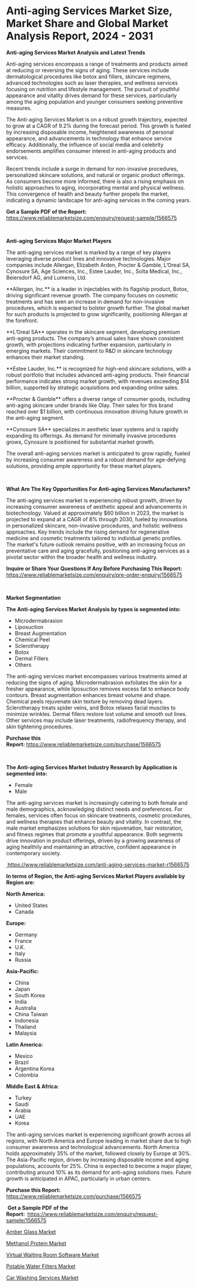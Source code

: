 <p><h1>Anti-aging Services Market Size, Market Share and Global Market Analysis Report, 2024 - 2031</h1></p><p><strong>Anti-aging Services Market Analysis and Latest Trends</strong></p>
<p><p>Anti-aging services encompass a range of treatments and products aimed at reducing or reversing the signs of aging. These services include dermatological procedures like botox and fillers, skincare regimens, advanced technologies such as laser therapies, and wellness services focusing on nutrition and lifestyle management. The pursuit of youthful appearance and vitality drives demand for these services, particularly among the aging population and younger consumers seeking preventive measures.</p><p>The Anti-aging Services Market is on a robust growth trajectory, expected to grow at a CAGR of 9.2% during the forecast period. This growth is fueled by increasing disposable income, heightened awareness of personal appearance, and advancements in technology that enhance service efficacy. Additionally, the influence of social media and celebrity endorsements amplifies consumer interest in anti-aging products and services.</p><p>Recent trends include a surge in demand for non-invasive procedures, personalized skincare solutions, and natural or organic product offerings. As consumers become more informed, there is also a rising emphasis on holistic approaches to aging, incorporating mental and physical wellness. This convergence of health and beauty further propels the market, indicating a dynamic landscape for anti-aging services in the coming years.</p></p>
<p><strong>Get a Sample PDF of the Report:&nbsp;</strong> <a href="https://www.reliablemarketsize.com/enquiry/request-sample/1566575?utm_campaign=1939&utm_medium=2&utm_source=Github&utm_content=ia&utm_term=26122024&utm_id=anti-aging-services">https://www.reliablemarketsize.com/enquiry/request-sample/1566575</a></p>
<p>&nbsp;</p>
<p><strong>Anti-aging Services Major Market Players</strong></p>
<p><p>The anti-aging services market is marked by a range of key players leveraging diverse product lines and innovative technologies. Major companies include Allergan, Elizabeth Arden, Procter & Gamble, L’Oreal SA, Cynosure SA, Age Sciences, Inc., Estee Lauder, Inc., Solta Medical, Inc., Beiersdorf AG, and Lumenis, Ltd. </p><p>**Allergan, Inc.** is a leader in injectables with its flagship product, Botox, driving significant revenue growth. The company focuses on cosmetic treatments and has seen an increase in demand for non-invasive procedures, which is expected to bolster growth further. The global market for such products is projected to grow significantly, positioning Allergan at the forefront.</p><p>**L’Oreal SA** operates in the skincare segment, developing premium anti-aging products. The company’s annual sales have shown consistent growth, with projections indicating further expansion, particularly in emerging markets. Their commitment to R&D in skincare technology enhances their market standing.</p><p>**Estee Lauder, Inc.** is recognized for high-end skincare solutions, with a robust portfolio that includes advanced anti-aging products. Their financial performance indicates strong market growth, with revenues exceeding $14 billion, supported by strategic acquisitions and expanding online sales.</p><p>**Procter & Gamble** offers a diverse range of consumer goods, including anti-aging skincare under brands like Olay. Their sales for this brand reached over $1 billion, with continuous innovation driving future growth in the anti-aging segment.</p><p>**Cynosure SA** specializes in aesthetic laser systems and is rapidly expanding its offerings. As demand for minimally invasive procedures grows, Cynosure is positioned for substantial market growth.</p><p>The overall anti-aging services market is anticipated to grow rapidly, fueled by increasing consumer awareness and a robust demand for age-defying solutions, providing ample opportunity for these market players.</p></p>
<p>&nbsp;</p>
<p><strong>What Are The Key Opportunities For Anti-aging Services Manufacturers?</strong></p>
<p><p>The anti-aging services market is experiencing robust growth, driven by increasing consumer awareness of aesthetic appeal and advancements in biotechnology. Valued at approximately $60 billion in 2023, the market is projected to expand at a CAGR of 8% through 2030, fueled by innovations in personalized skincare, non-invasive procedures, and holistic wellness approaches. Key trends include the rising demand for regenerative medicine and cosmetic treatments tailored to individual genetic profiles. The market's future outlook remains positive, with an increasing focus on preventative care and aging gracefully, positioning anti-aging services as a pivotal sector within the broader health and wellness industry.</p></p>
<p><strong>Inquire or Share Your Questions If Any Before Purchasing This Report:</strong> <a href="https://www.reliablemarketsize.com/enquiry/pre-order-enquiry/1566575?utm_campaign=1939&utm_medium=2&utm_source=Github&utm_content=ia&utm_term=26122024&utm_id=anti-aging-services">https://www.reliablemarketsize.com/enquiry/pre-order-enquiry/1566575</a></p>
<p>&nbsp;</p>
<p><strong>Market Segmentation</strong></p>
<p><strong>The Anti-aging Services Market Analysis by types is segmented into:</strong></p>
<p><ul><li>Microdermabrasion</li><li>Liposuction</li><li>Breast Augmentation</li><li>Chemical Peel</li><li>Sclerotherapy</li><li>Botox</li><li>Dermal Fillers</li><li>Others</li></ul></p>
<p><p>The anti-aging services market encompasses various treatments aimed at reducing the signs of aging. Microdermabrasion exfoliates the skin for a fresher appearance, while liposuction removes excess fat to enhance body contours. Breast augmentation enhances breast volume and shape. Chemical peels rejuvenate skin texture by removing dead layers. Sclerotherapy treats spider veins, and Botox relaxes facial muscles to minimize wrinkles. Dermal fillers restore lost volume and smooth out lines. Other services may include laser treatments, radiofrequency therapy, and skin tightening procedures.</p></p>
<p><strong>Purchase this Report:&nbsp;</strong><a href="https://www.reliablemarketsize.com/purchase/1566575?utm_campaign=1939&utm_medium=2&utm_source=Github&utm_content=ia&utm_term=26122024&utm_id=anti-aging-services">https://www.reliablemarketsize.com/purchase/1566575</a></p>
<p>&nbsp;</p>
<p><strong>The Anti-aging Services Market Industry Research by Application is segmented into:</strong></p>
<p><ul><li>Female</li><li>Male</li></ul></p>
<p><p>The anti-aging services market is increasingly catering to both female and male demographics, acknowledging distinct needs and preferences. For females, services often focus on skincare treatments, cosmetic procedures, and wellness therapies that enhance beauty and vitality. In contrast, the male market emphasizes solutions for skin rejuvenation, hair restoration, and fitness regimes that promote a youthful appearance. Both segments drive innovation in product offerings, driven by a growing awareness of aging healthily and maintaining an attractive, confident appearance in contemporary society.</p></p>
<p><a href="https://www.reliablemarketsize.com/anti-aging-services-market-r1566575?utm_campaign=1939&utm_medium=2&utm_source=Github&utm_content=ia&utm_term=26122024&utm_id=anti-aging-services">&nbsp;https://www.reliablemarketsize.com/anti-aging-services-market-r1566575</a></p>
<p><strong>In terms of Region, the Anti-aging Services Market Players available by Region are:</strong></p>
<p>
    <p> <strong> North America: </strong>
        <ul>
            <li>United States</li>
            <li>Canada</li>
        </ul>
        </p> 
    <p> <strong> Europe: </strong>
        <ul>
            <li>Germany</li>
            <li>France</li>
            <li>U.K.</li>
            <li>Italy</li>
            <li>Russia</li>
        </ul>
        </p> 
    <p> <strong> Asia-Pacific: </strong>
        <ul>
            <li>China</li>
            <li>Japan</li>
            <li>South Korea</li>
            <li>India</li>
            <li>Australia</li>
            <li>China Taiwan</li>
            <li>Indonesia</li>
            <li>Thailand</li>
            <li>Malaysia</li>
        </ul>
        </p> 
    <p> <strong> Latin America: </strong>
        <ul>
            <li>Mexico</li>
            <li>Brazil</li>
            <li>Argentina Korea</li>
            <li>Colombia</li>
        </ul>
        </p> 
    <p> <strong> Middle East & Africa: </strong>
        <ul>
            <li>Turkey</li>
            <li>Saudi</li>
            <li>Arabia</li>
            <li>UAE</li>
            <li>Korea</li>
        </ul>
    </p>
    </p>
<p><p>The anti-aging services market is experiencing significant growth across all regions, with North America and Europe leading in market share due to high consumer awareness and technological advancements. North America holds approximately 35% of the market, followed closely by Europe at 30%. The Asia-Pacific region, driven by increasing disposable income and aging populations, accounts for 25%. China is expected to become a major player, contributing around 10% as its demand for anti-aging solutions rises. Future growth is anticipated in APAC, particularly in urban centers.</p></p>
<p><strong>Purchase this Report: </strong><a href="https://www.reliablemarketsize.com/purchase/1566575?utm_campaign=1939&utm_medium=2&utm_source=Github&utm_content=ia&utm_term=26122024&utm_id=anti-aging-services">https://www.reliablemarketsize.com/purchase/1566575</a></p>
<p>&nbsp;<strong>Get a Sample PDF of the Report:&nbsp;&nbsp;</strong><a href="https://www.reliablemarketsize.com/enquiry/request-sample/1566575?utm_campaign=1939&utm_medium=2&utm_source=Github&utm_content=ia&utm_term=26122024&utm_id=anti-aging-services">https://www.reliablemarketsize.com/enquiry/request-sample/1566575</a></p>
<p><strong></strong></p>
<p><p><a href="https://www.linkedin.com/pulse/a-mkt-nova-vc8zf?utm_campaign=1939&utm_medium=2&utm_source=Github&utm_content=ia&utm_term=26122024&utm_id=anti-aging-services">Amber Glass Market</a></p><p><a href="https://www.linkedin.com/pulse/methanol-protein-market-size-foreign-opportunities-revenue-behaf?utm_campaign=1939&utm_medium=2&utm_source=Github&utm_content=ia&utm_term=26122024&utm_id=anti-aging-services">Methanol Protein Market</a></p><p><a href="https://www.linkedin.com/pulse/key-drivers-virtual-waiting-room-software-market-trends-future-qthjc?utm_campaign=1939&utm_medium=2&utm_source=Github&utm_content=ia&utm_term=26122024&utm_id=anti-aging-services">Virtual Waiting Room Software Market</a></p><p><a href="https://www.linkedin.com/pulse/global-potable-water-filters-market-analysis-projected-scope-7xdlf?utm_campaign=1939&utm_medium=2&utm_source=Github&utm_content=ia&utm_term=26122024&utm_id=anti-aging-services">Potable Water Filters Market</a></p><p><a href="https://www.linkedin.com/pulse/car-washing-services-market-size-foreign-opportunities-revenue-psjqc?utm_campaign=1939&utm_medium=2&utm_source=Github&utm_content=ia&utm_term=26122024&utm_id=anti-aging-services">Car Washing Services Market</a></p></p>